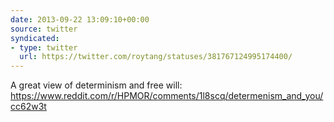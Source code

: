 ```yaml
---
date: 2013-09-22 13:09:10+00:00
source: twitter
syndicated:
- type: twitter
  url: https://twitter.com/roytang/statuses/381767124995174400/
---
```


A great view of determinism and free will: https://www.reddit.com/r/HPMOR/comments/1l8scq/determenism_and_you/cc62w3t